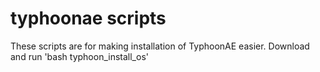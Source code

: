 typhoonae scripts
=================

These scripts are for making installation of TyphoonAE easier.
Download and run 'bash typhoon_install_os'
